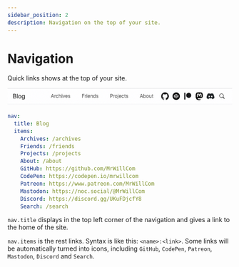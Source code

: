 ```yaml
---
sidebar_position: 2
description: Navigation on the top of your site.
---
```


# Navigation

Quick links shows at the top of your site.

![Preview of navigation](./img/navigation.png)

```yaml
nav:
  title: Blog
  items:
    Archives: /archives
    Friends: /friends
    Projects: /projects
    About: /about
    GitHub: https://github.com/MrWillCom
    CodePen: https://codepen.io/mrwillcom
    Patreon: https://www.patreon.com/MrWillCom
    Mastodon: https://noc.social/@MrWillCom
    Discord: https://discord.gg/UKuFDjcfY8
    Search: /search
```

`nav.title` displays in the top left corner of the navigation and gives a link to the home of the site.

`nav.items` is the rest links. Syntax is like this: `<name>:<link>`. Some links will be automatically turned into icons, including `GitHub`, `CodePen`, `Patreon`, `Mastodon`, `Discord` and `Search`.
